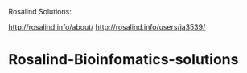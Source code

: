 Rosalind Solutions:

http://rosalind.info/about/
http://rosalind.info/users/ja3539/

# Rosalind-Bioinfomatics-solutions

